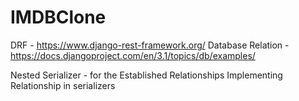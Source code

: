 # IMDBClone

DRF - https://www.django-rest-framework.org/
Database Relation - https://docs.djangoproject.com/en/3.1/topics/db/examples/

Nested Serializer - for the Established Relationships
Implementing Relationship in serializers
